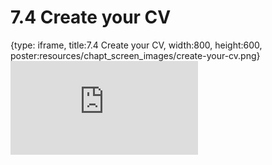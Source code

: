 # 7.4 Create your CV
 
{type: iframe, title:7.4 Create your CV, width:800, height:600, poster:resources/chapt_screen_images/create-your-cv.png}
![](https://sayumiyork.github.io/c-moor-ottr-generic/create-your-cv.html)
 

 
